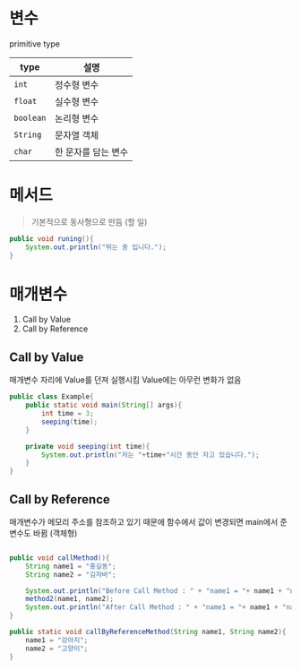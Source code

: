 # 변수
primitive type

|type|설명|
|-|-|
|`int`|정수형 변수|
|`float`|실수형 변수|
|`boolean`|논리형 변수|
|`String`|문자열 객체|
|`char`|한 문자를 담는 변수|

# 메서드
> 기본적으로 동사형으로 만듬 (할 일)

```java
public void runing(){
    System.out.println("뛰는 중 입니다.");
}
```

# 매개변수
1. Call by Value
2. Call by Reference


## Call by Value
매개변수 자리에 Value를 던져 실행시킴 Value에는 아무런 변화가 없음
```java
public class Example{
    public static void main(String[] args){
        int time = 3;
        seeping(time);
    }

    private void seeping(int time){
        System.out.println("저는 "+time+"시간 동안 자고 있습니다.");
    }
}
```

## Call by Reference
매개변수가 메모리 주소를 참조하고 있기 때문에 함수에서 값이 변경되면 main에서 준 변수도 바뀜 (객체형)
```java

public void callMethod(){
    String name1 = "홍길동";
    String name2 = "김자바";

    System.out.println("Before Call Method : " + "name1 = "+ name1 + "name2 = " + name2);
    method2(name1, name2);
    System.out.println("After Call Method : " + "name1 = "+ name1 + "name2 = " + name2);
}

public static void callByReferenceMethod(String name1, String name2){
    name1 = "강아지";
    name2 = "고양이";
}
```



